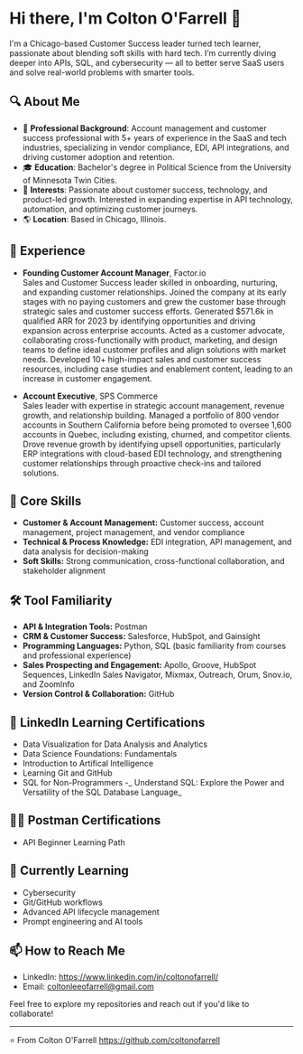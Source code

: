# Hi there, I'm Colton O'Farrell 👋

I'm a Chicago-based Customer Success leader turned tech learner, passionate about blending soft skills with hard tech. I’m currently diving deeper into APIs, SQL, and cybersecurity — all to better serve SaaS users and solve real-world problems with smarter tools.

## 🔍 About Me

- 🌟 **Professional Background**: Account management and customer success professional with 5+ years of experience in the SaaS and tech industries, specializing in vendor compliance, EDI, API integrations, and driving customer adoption and retention.
- 🎓 **Education**: Bachelor's degree in Political Science from the University of Minnesota Twin Cities.
- 🚀 **Interests**: Passionate about customer success, technology, and product-led growth. Interested in expanding expertise in API technology, automation, and optimizing customer journeys.
- 🌎 **Location**: Based in Chicago, Illinois.

## 💼 Experience

- **Founding Customer Account Manager**, Factor.io  
  Sales and Customer Success leader skilled in onboarding, nurturing, and expanding customer relationships. Joined the company at its early stages with no paying customers and grew the customer base through strategic sales and customer success efforts. Generated $571.6k in qualified ARR for 2023 by identifying opportunities and driving expansion across enterprise accounts. Acted as a customer advocate, collaborating cross-functionally with product, marketing, and design teams to define ideal customer profiles and align solutions with market needs. Developed 10+ high-impact sales and customer success resources, including case studies and enablement content, leading to an increase in customer engagement.

- **Account Executive**, SPS Commerce  
  Sales leader with expertise in strategic account management, revenue growth, and relationship building. Managed a portfolio of 800 vendor accounts in Southern California before being promoted to oversee 1,600 accounts in Quebec, including existing, churned, and competitor clients. Drove revenue growth by identifying upsell opportunities, particularly ERP integrations with cloud-based EDI technology, and strengthening customer relationships through proactive check-ins and tailored solutions.

## 🧠 Core Skills
- **Customer & Account Management:** Customer success, account management, project management, and vendor compliance
- **Technical & Process Knowledge:** EDI integration, API management, and data analysis for decision-making
- **Soft Skills:** Strong communication, cross-functional collaboration, and stakeholder alignment
  
## 🛠️ Tool Familiarity 
- **API & Integration Tools:** Postman
- **CRM & Customer Success:** Salesforce, HubSpot, and Gainsight
- **Programming Languages:** Python, SQL (basic familiarity from courses and professional experience)
- **Sales Prospecting and Engagement:** Apollo, Groove, HubSpot Sequences, LinkedIn Sales Navigator, Mixmax, Outreach, Orum, Snov.io, and ZoomInfo
- **Version Control & Collaboration:** GitHub

## 📜 LinkedIn Learning Certifications
- Data Visualization for Data Analysis and Analytics
- Data Science Foundations: Fundamentals
- Introduction to Artifical Intelligence
- Learning Git and GitHub
- SQL for Non-Programmers
-_ Understand SQL: Explore the Power and Versatility of the SQL Database Language_

## 🧑‍🚀 Postman Certifications
- API Beginner Learning Path

## 🌱 Currently Learning

- Cybersecurity
- Git/GitHub workflows
- Advanced API lifecycle management
- Prompt engineering and AI tools

## 📫 How to Reach Me

- LinkedIn: https://www.linkedin.com/in/coltonofarrell/
- Email: coltonleeofarrell@gmail.com

Feel free to explore my repositories and reach out if you'd like to collaborate!

---

⭐️ From Colton O'Farrell https://github.com/coltonofarrell
